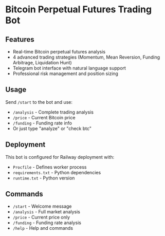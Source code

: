 # Bitcoin Perpetual Futures Trading Bot

## Features
- Real-time Bitcoin perpetual futures analysis
- 4 advanced trading strategies (Momentum, Mean Reversion, Funding Arbitrage, Liquidation Hunt)
- Telegram bot interface with natural language support
- Professional risk management and position sizing

## Usage
Send `/start` to the bot and use:
- `/analysis` - Complete trading analysis
- `/price` - Current Bitcoin price
- `/funding` - Funding rate info
- Or just type "analyze" or "check btc"

## Deployment
This bot is configured for Railway deployment with:
- `Procfile` - Defines worker process
- `requirements.txt` - Python dependencies
- `runtime.txt` - Python version

## Commands
- `/start` - Welcome message
- `/analysis` - Full market analysis
- `/price` - Current price only
- `/funding` - Funding rate analysis
- `/help` - Help and commands